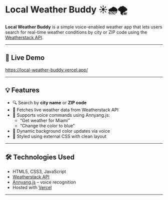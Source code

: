 # Local Weather Buddy ☀️🌧️🌪️

**Local Weather Buddy** is a simple voice-enabled weather app that lets users search for real-time weather conditions by city or ZIP code using the [Weatherstack API](https://weatherstack.com/).

---

## 🔗 Live Demo

https://local-weather-buddy.vercel.app/

---

## 💡 Features

- 🔍 Search by **city name** or **ZIP code**
- 📡 Fetches live weather data from Weatherstack API
- 🎤 Supports voice commands using Annyang.js:
  - “Get weather for Miami”
  - “Change the color to blue”
- 🌈 Dynamic background color updates via voice
- 🎨 Styled using external CSS with clean layout

---

## 🛠️ Technologies Used

- HTML5, CSS3, JavaScript
- [Weatherstack API](https://weatherstack.com/)
- [Annyang.js](https://www.talater.com/annyang/) – voice recognition
- Hosted with [Vercel](https://vercel.com)

---

